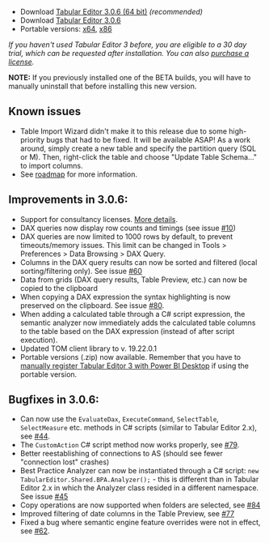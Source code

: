 - Download [Tabular Editor 3.0.6 (64 bit)](https://cdn.tabulareditor.com/files/TabularEditor.3.0.6.x64.msi) *(recommended)*
- Download [Tabular Editor 3.0.6](https://cdn.tabulareditor.com/files/TabularEditor.3.0.6.x86.msi)
- Portable versions: [x64](https://cdn.tabulareditor.com/files/TabularEditor.3.0.6.x64.zip), [x86](https://cdn.tabulareditor.com/files/TabularEditor.3.0.6.x86.zip)

*If you haven't used Tabular Editor 3 before, you are eligible to a 30 day trial, which can be requested after installation. You can also [purchase a license](https://tabulareditor.com/#licensing).*

**NOTE:** If you previously installed one of the BETA builds, you will have to manually uninstall that before installing this new version.

## Known issues

- Table Import Wizard didn't make it to this release due to some high-priority bugs that had to be fixed. It will be available ASAP! As a work around, simply create a new table and specify the partition query (SQL or M). Then, right-click the table and choose "Update Table Schema..." to import columns.
- See [roadmap](https://github.com/TabularEditor/TabularEditor3/issues/12) for more information.

## Improvements in 3.0.6:

- Support for consultancy licenses. [More details](https://tabulareditor.com/consultancy-edition/).
- DAX queries now display row counts and timings (see issue [#10](https://github.com/TabularEditor/TabularEditor3/issues/10))
- DAX queries are now limited to 1000 rows by default, to prevent timeouts/memory issues. This limit can be changed in Tools > Preferences > Data Browsing > DAX Query.
- Columns in the DAX query results can now be sorted and filtered (local sorting/filtering only). See issue [#60](https://github.com/TabularEditor/TabularEditor3/issues/60)
- Data from grids (DAX query results, Table Preview, etc.) can now be copied to the clipboard
- When copying a DAX expression the syntax highlighting is now preserved on the clipboard. See issue [#80](https://github.com/TabularEditor/TabularEditor3/issues/80).
- When adding a calculated table through a C# script expression, the semantic analyzer now immediately adds the calculated table columns to the table based on the DAX expression (instead of after script execution).
- Updated TOM client library to v. 19.22.0.1
- Portable versions (.zip) now available. Remember that you have to [manually register Tabular Editor 3 with Power BI Desktop](https://docs.microsoft.com/en-us/power-bi/transform-model/desktop-external-tools#registering-external-tools) if using the portable version.

## Bugfixes in 3.0.6:

- Can now use the `EvaluateDax`, `ExecuteCommand`, `SelectTable`, `SelectMeasure` etc. methods in C# scripts (similar to Tabular Editor 2.x), see [#44](https://github.com/TabularEditor/TabularEditor3/issues/44).
- The `CustomAction` C# script method now works properly, see [#79](https://github.com/TabularEditor/TabularEditor3/issues/79).
- Better reestablishing of connections to AS (should see fewer "connection lost" crashes)
- Best Practice Analyzer can now be instantiated through a C# script: `new TabularEditor.Shared.BPA.Analyzer();` - this is different than in Tabular Editor 2.x in which the Analyzer class resided in a different namespace. See issue [#45](https://github.com/TabularEditor/TabularEditor3/issues/45)
- Copy operations are now supported when folders are selected, see [#84](https://github.com/TabularEditor/TabularEditor3/issues/84)
- Improved filtering of date columns in the Table Preview, see [#77](https://github.com/TabularEditor/TabularEditor3/issues/77)
- Fixed a bug where semantic engine feature overrides were not in effect, see [#62](https://github.com/TabularEditor/TabularEditor3/issues/62).
